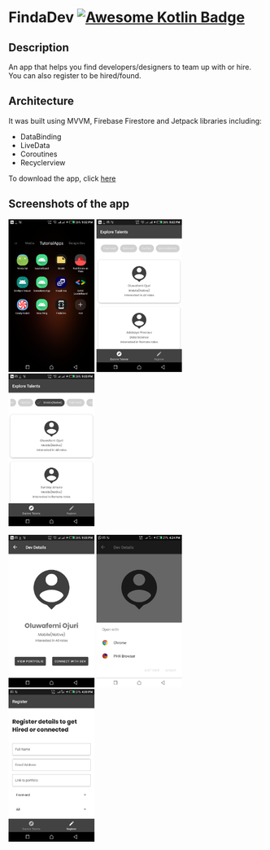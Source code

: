 # FindaDev [![Awesome Kotlin Badge](https://kotlin.link/awesome-kotlin.svg)](https://github.com/KotlinBy/awesome-kotlin) 
## Description
An app that helps you find developers/designers to team up with or hire. You can also register to be hired/found.

## Architecture
It was built using MVVM, Firebase Firestore and Jetpack libraries including:
- DataBinding
- LiveData
- Coroutines
- Recyclerview

To download the app, click [here](https://github.com/dev-juri/FindaDev/raw/develop/output/app-debug.apk)

## Screenshots of the app
<img src="https://github.com/dev-juri/FindaDev/blob/develop/screenshots/icon.png" alt="Icon" height="300px"/> <img src="https://github.com/dev-juri/FindaDev/blob/develop/screenshots/main_fragment.png" alt="Main Fragment" height="300px"/> <img src="https://github.com/dev-juri/FindaDev/blob/develop/screenshots/main_fragment_active_chip.png" alt="Main Fragment with active chip" height="300px"/><br/>

<img src="https://github.com/dev-juri/FindaDev/blob/develop/screenshots/details_fragment.png" alt="Dev Details" height="300px"/> <img src="https://github.com/dev-juri/FindaDev/blob/develop/screenshots/dialog_to_open_portfolio.png" alt="Dialog" height="300px"/> <img src="https://github.com/dev-juri/FindaDev/blob/develop/screenshots/register_fragment.png" alt="Registration Fragment" height="300px"/>




